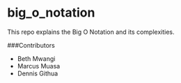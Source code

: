 # big_o_notation
This repo explains the Big O Notation and its complexities. 

###Contributors 
* Beth Mwangi
* Marcus Muasa
* Dennis Githua
